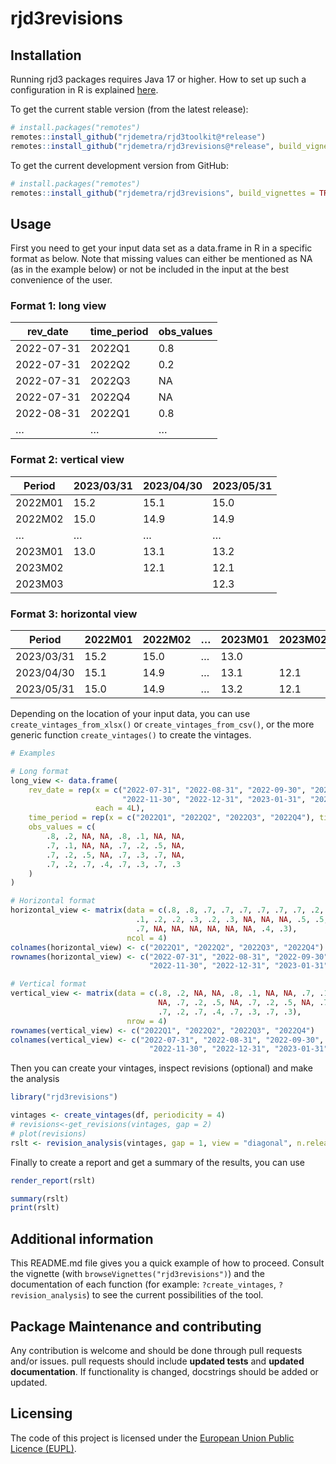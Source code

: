 
<!-- README.md is generated from README.Rmd. Please edit that file -->

# rjd3revisions

<!-- badges: start -->
<!-- badges: end -->

## Installation

Running rjd3 packages requires Java 17 or higher. How to set up such a
configuration in R is explained
[here](https://jdemetra-new-documentation.netlify.app/#installing-the-software).

To get the current stable version (from the latest release):

``` r
# install.packages("remotes")
remotes::install_github("rjdemetra/rjd3toolkit@*release")
remotes::install_github("rjdemetra/rjd3revisions@*release", build_vignettes = TRUE)
```

To get the current development version from GitHub:

``` r
# install.packages("remotes")
remotes::install_github("rjdemetra/rjd3revisions", build_vignettes = TRUE)
```

## Usage

First you need to get your input data set as a data.frame in R in a
specific format as below. Note that missing values can either be
mentioned as NA (as in the example below) or not be included in the
input at the best convenience of the user.

### Format 1: long view

| rev_date   | time_period | obs_values |
|------------|-------------|------------|
| 2022-07-31 | 2022Q1      | 0.8        |
| 2022-07-31 | 2022Q2      | 0.2        |
| 2022-07-31 | 2022Q3      | NA         |
| 2022-07-31 | 2022Q4      | NA         |
| 2022-08-31 | 2022Q1      | 0.8        |
| …          | …           | …          |

### Format 2: vertical view

| Period  | 2023/03/31 | 2023/04/30 | 2023/05/31 |
|---------|------------|------------|------------|
| 2022M01 | 15.2       | 15.1       | 15.0       |
| 2022M02 | 15.0       | 14.9       | 14.9       |
| …       | …          | …          | …          |
| 2023M01 | 13.0       | 13.1       | 13.2       |
| 2023M02 |            | 12.1       | 12.1       |
| 2023M03 |            |            | 12.3       |

### Format 3: horizontal view

| Period     | 2022M01 | 2022M02 | …   | 2023M01 | 2023M02 | 2023M03 |
|------------|---------|---------|-----|---------|---------|---------|
| 2023/03/31 | 15.2    | 15.0    | …   | 13.0    |         |         |
| 2023/04/30 | 15.1    | 14.9    | …   | 13.1    | 12.1    |         |
| 2023/05/31 | 15.0    | 14.9    | …   | 13.2    | 12.1    | 12.3    |

Depending on the location of your input data, you can use
`create_vintages_from_xlsx()` or `create_vintages_from_csv()`, or the
more generic function `create_vintages()` to create the vintages.

``` r
# Examples

# Long format
long_view <- data.frame(
    rev_date = rep(x = c("2022-07-31", "2022-08-31", "2022-09-30", "2022-10-31",
                         "2022-11-30", "2022-12-31", "2023-01-31", "2023-02-28"),
                   each = 4L),
    time_period = rep(x = c("2022Q1", "2022Q2", "2022Q3", "2022Q4"), times = 8L),
    obs_values = c(
        .8, .2, NA, NA, .8, .1, NA, NA,
        .7, .1, NA, NA, .7, .2, .5, NA,
        .7, .2, .5, NA, .7, .3, .7, NA,
        .7, .2, .7, .4, .7, .3, .7, .3
    )
)

# Horizontal format
horizontal_view <- matrix(data = c(.8, .8, .7, .7, .7, .7, .7, .7, .2, .1,
                            .1, .2, .2, .3, .2, .3, NA, NA, NA, .5, .5, .7, .7,
                            .7, NA, NA, NA, NA, NA, NA, .4, .3),
                          ncol = 4)
colnames(horizontal_view) <- c("2022Q1", "2022Q2", "2022Q3", "2022Q4")
rownames(horizontal_view) <- c("2022-07-31", "2022-08-31", "2022-09-30", "2022-10-31",
                               "2022-11-30", "2022-12-31", "2023-01-31", "2023-02-28")

# Vertical format
vertical_view <- matrix(data = c(.8, .2, NA, NA, .8, .1, NA, NA, .7, .1, NA,
                                 NA, .7, .2, .5, NA, .7, .2, .5, NA, .7, .3, .7, NA,
                                 .7, .2, .7, .4, .7, .3, .7, .3),
                          nrow = 4)
rownames(vertical_view) <- c("2022Q1", "2022Q2", "2022Q3", "2022Q4")
colnames(vertical_view) <- c("2022-07-31", "2022-08-31", "2022-09-30", "2022-10-31",
                               "2022-11-30", "2022-12-31", "2023-01-31", "2023-02-28")
```

Then you can create your vintages, inspect revisions (optional) and make
the analysis

``` r
library("rjd3revisions")

vintages <- create_vintages(df, periodicity = 4)
# revisions<-get_revisions(vintages, gap = 2)
# plot(revisions)
rslt <- revision_analysis(vintages, gap = 1, view = "diagonal", n.releases = 3)
```

Finally to create a report and get a summary of the results, you can use

``` r
render_report(rslt)

summary(rslt)
print(rslt)
```

## Additional information

This README.md file gives you a quick example of how to proceed. Consult
the vignette (with `browseVignettes("rjd3revisions")`) and the
documentation of each function (for example: `?create_vintages`,
`?revision_analysis`) to see the current possibilities of the tool.

## Package Maintenance and contributing

Any contribution is welcome and should be done through pull requests
and/or issues. pull requests should include **updated tests** and
**updated documentation**. If functionality is changed, docstrings
should be added or updated.

## Licensing

The code of this project is licensed under the [European Union Public
Licence (EUPL)](https://joinup.ec.europa.eu/page/eupl-text-11-12).
